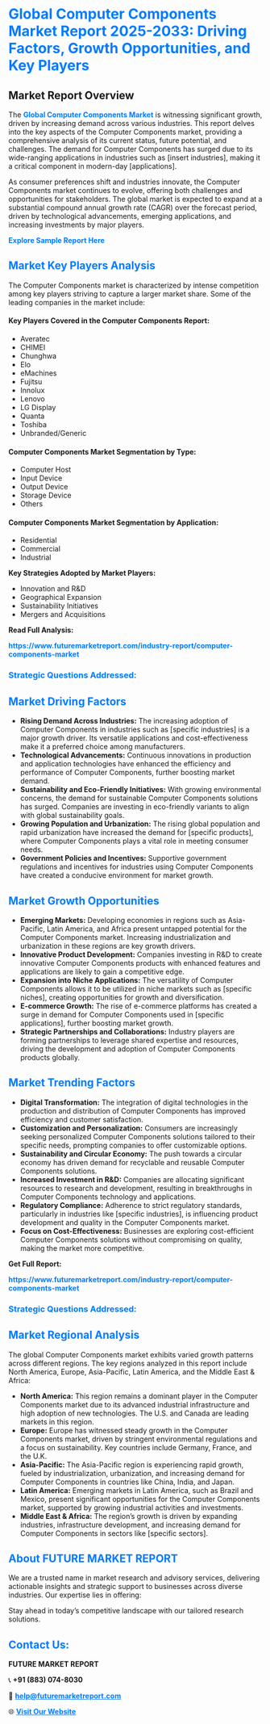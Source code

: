 <h1 style="color: #007BFF;">Global Computer Components Market Report 2025-2033: Driving Factors, Growth Opportunities, and Key Players</h1>

<section id="overview">
<h2>Market Report Overview</h2>
<p>The <a href="https://www.futuremarketreport.com/industry-report/computer-components-market" style="color: #007BFF; text-decoration: none;"><strong>Global Computer Components Market</strong></a> is witnessing significant growth, driven by increasing demand across various industries. This report delves into the key aspects of the Computer Components market, providing a comprehensive analysis of its current status, future potential, and challenges. The demand for Computer Components has surged due to its wide-ranging applications in industries such as [insert industries], making it a critical component in modern-day [applications].</p>
<p>As consumer preferences shift and industries innovate, the Computer Components market continues to evolve, offering both challenges and opportunities for stakeholders. The global market is expected to expand at a substantial compound annual growth rate (CAGR) over the forecast period, driven by technological advancements, emerging applications, and increasing investments by major players.</p>
</section>

<section id="overview">
<p><a href="https://www.futuremarketreport.com/request-sample/reportId=82075" style="color: #007BFF; text-decoration: none;"><strong>Explore Sample Report Here</strong></a></p>
</section>

<section id="key-players">
<h2 style="color: #007BFF;">Market Key Players Analysis</h2>
<p>The Computer Components market is characterized by intense competition among key players striving to capture a larger market share. Some of the leading companies in the market include:</p>
<h4>Key Players Covered in the Computer Components Report:</h4>
<ul><li>Averatec</li><li>CHIMEI</li><li>Chunghwa</li><li>Elo</li><li>eMachines</li><li>Fujitsu</li><li>Innolux</li><li>Lenovo</li><li>LG Display</li><li>Quanta</li><li>Toshiba</li><li>Unbranded/Generic</li></ul>
<h4>Computer Components Market Segmentation by Type:</h4>
<ul><li>Computer Host</li><li>Input Device</li><li>Output Device</li><li>Storage Device</li><li>Others</li></ul>

<h4>Computer Components Market Segmentation by Application:</h4>
<ul><li>Residential</li><li>Commercial</li><li>Industrial</li></ul>
<p><strong>Key Strategies Adopted by Market Players:</strong></p>
<ul>
<li>Innovation and R&D</li>
<li>Geographical Expansion</li>
<li>Sustainability Initiatives</li>
<li>Mergers and Acquisitions</li>
</ul>
</section>

<section>
<p><strong>Read Full Analysis: </strong></p><a href="https://www.futuremarketreport.com/industry-report/computer-components-market" style="color: #007BFF; text-decoration: none;"><strong>https://www.futuremarketreport.com/industry-report/computer-components-market</strong></a>
<h3 style="color: #007BFF;">Strategic Questions Addressed:</h3>
</section>

<section id="driving-factors">
<h2 style="color: #007BFF;">Market Driving Factors</h2>
<ul>
<li><strong>Rising Demand Across Industries:</strong> The increasing adoption of Computer Components in industries such as [specific industries] is a major growth driver. Its versatile applications and cost-effectiveness make it a preferred choice among manufacturers.</li>
<li><strong>Technological Advancements:</strong> Continuous innovations in production and application technologies have enhanced the efficiency and performance of Computer Components, further boosting market demand.</li>
<li><strong>Sustainability and Eco-Friendly Initiatives:</strong> With growing environmental concerns, the demand for sustainable Computer Components solutions has surged. Companies are investing in eco-friendly variants to align with global sustainability goals.</li>
<li><strong>Growing Population and Urbanization:</strong> The rising global population and rapid urbanization have increased the demand for [specific products], where Computer Components plays a vital role in meeting consumer needs.</li>
<li><strong>Government Policies and Incentives:</strong> Supportive government regulations and incentives for industries using Computer Components have created a conducive environment for market growth.</li>
</ul>
</section>

<section id="growth-opportunities">
<h2 style="color: #007BFF;">Market Growth Opportunities</h2>
<ul>
<li><strong>Emerging Markets:</strong> Developing economies in regions such as Asia-Pacific, Latin America, and Africa present untapped potential for the Computer Components market. Increasing industrialization and urbanization in these regions are key growth drivers.</li>
<li><strong>Innovative Product Development:</strong> Companies investing in R&D to create innovative Computer Components products with enhanced features and applications are likely to gain a competitive edge.</li>
<li><strong>Expansion into Niche Applications:</strong> The versatility of Computer Components allows it to be utilized in niche markets such as [specific niches], creating opportunities for growth and diversification.</li>
<li><strong>E-commerce Growth:</strong> The rise of e-commerce platforms has created a surge in demand for Computer Components used in [specific applications], further boosting market growth.</li>
<li><strong>Strategic Partnerships and Collaborations:</strong> Industry players are forming partnerships to leverage shared expertise and resources, driving the development and adoption of Computer Components products globally.</li>
</ul>
</section>

<section id="trending-factors">
<h2 style="color: #007BFF;">Market Trending Factors</h2>
<ul>
<li><strong>Digital Transformation:</strong> The integration of digital technologies in the production and distribution of Computer Components has improved efficiency and customer satisfaction.</li>
<li><strong>Customization and Personalization:</strong> Consumers are increasingly seeking personalized Computer Components solutions tailored to their specific needs, prompting companies to offer customizable options.</li>
<li><strong>Sustainability and Circular Economy:</strong> The push towards a circular economy has driven demand for recyclable and reusable Computer Components solutions.</li>
<li><strong>Increased Investment in R&D:</strong> Companies are allocating significant resources to research and development, resulting in breakthroughs in Computer Components technology and applications.</li>
<li><strong>Regulatory Compliance:</strong> Adherence to strict regulatory standards, particularly in industries like [specific industries], is influencing product development and quality in the Computer Components market.</li>
<li><strong>Focus on Cost-Effectiveness:</strong> Businesses are exploring cost-efficient Computer Components solutions without compromising on quality, making the market more competitive.</li>
</ul>
</section>

<section>
<p><strong>Get Full Report: </strong></p><a href="https://www.futuremarketreport.com/industry-report/computer-components-market" style="color: #007BFF; text-decoration: none;"><strong>https://www.futuremarketreport.com/industry-report/computer-components-market</strong></a>
<h3 style="color: #007BFF;">Strategic Questions Addressed:</h3>
</section>


<section id="regional-analysis">
<h2 style="color: #007BFF;">Market Regional Analysis</h2>
<p>The global Computer Components market exhibits varied growth patterns across different regions. The key regions analyzed in this report include North America, Europe, Asia-Pacific, Latin America, and the Middle East & Africa:</p>
<ul>
<li><strong>North America:</strong> This region remains a dominant player in the Computer Components market due to its advanced industrial infrastructure and high adoption of new technologies. The U.S. and Canada are leading markets in this region.</li>
<li><strong>Europe:</strong> Europe has witnessed steady growth in the Computer Components market, driven by stringent environmental regulations and a focus on sustainability. Key countries include Germany, France, and the U.K.</li>
<li><strong>Asia-Pacific:</strong> The Asia-Pacific region is experiencing rapid growth, fueled by industrialization, urbanization, and increasing demand for Computer Components in countries like China, India, and Japan.</li>
<li><strong>Latin America:</strong> Emerging markets in Latin America, such as Brazil and Mexico, present significant opportunities for the Computer Components market, supported by growing industrial activities and investments.</li>
<li><strong>Middle East & Africa:</strong> The region’s growth is driven by expanding industries, infrastructure development, and increasing demand for Computer Components in sectors like [specific sectors].</li>
</ul>
</section>

<footer>
<h2 style="color: #007BFF;">About FUTURE MARKET REPORT</h2>
<p>We are a trusted name in market research and advisory services, delivering actionable insights and strategic support to businesses across diverse industries. Our expertise lies in offering:</p>

<p>Stay ahead in today’s competitive landscape with our tailored research solutions.</p>

<h2 style="color: #007BFF;">Contact Us:</h2>
<p><strong>FUTURE MARKET REPORT</strong></p>
<p>📞 <strong>+91 (883) 074-8030</strong></p>
<p>📧 <strong><a href="mailto:help@futuremarketreport.com" style="color: #007BFF;">help@futuremarketreport.com</a></strong></p>
<p>🌐 <strong><a href="https://www.futuremarketreport.com/" style="color: #007BFF;">Visit Our Website</a></strong></p>
</footer>